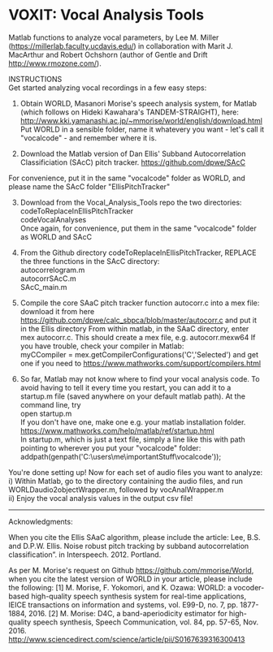 # VOXIT: Vocal Analysis Tools
Matlab functions to analyze vocal parameters, by Lee M. Miller (https://millerlab.faculty.ucdavis.edu/) in collaboration with Marit J. MacArthur and Robert Ochshorn (author of Gentle and Drift http://www.rmozone.com/).

INSTRUCTIONS\
Get started analyzing vocal recordings in a few easy steps:

1) Obtain WORLD, Masanori Morise's speech analysis system, for Matlab (which follows on Hideki Kawahara's
TANDEM-STRAIGHT), here:\
http://www.kki.yamanashi.ac.jp/~mmorise/world/english/download.html \
Put WORLD in a sensible folder, name it whatevery you want - let's call it "vocalcode" - and remember where it is.

2) Download the Matlab version of Dan Ellis' Subband Autocorrelation Classificiation (SAcC) pitch tracker.
https://github.com/dpwe/SAcC 

For convenience, put it in the same "vocalcode" folder as WORLD, and please name the SAcC folder "EllisPitchTracker"

3) Download from the Vocal_Analysis_Tools repo the two directories:\
codeToReplaceInEllisPitchTracker\
codeVocalAnalyses\
Once again, for convenience, put them in the same "vocalcode" folder as WORLD and SAcC

4) From the Github directory codeToReplaceInEllisPitchTracker, REPLACE the three functions in the SAcC directory:\
autocorrelogram.m\
autocorrSAcC.m\
SAcC_main.m

5) Compile the core SAaC pitch tracker function autocorr.c into a mex file:
download it from here https://github.com/dpwe/calc_sbpca/blob/master/autocorr.c and put it in the Ellis directory
From within matlab, in the SAaC directory, enter\
  mex autocorr.c. This should create a mex file, e.g. autocorr.mexw64
If you have trouble, check your compiler in Matlab:\
  myCCompiler = mex.getCompilerConfigurations('C','Selected')
		and get one if you need to https://www.mathworks.com/support/compilers.html

7) So far, Matlab may not know where to find your vocal analysis code. To avoid having to tell it every time you restart, you can add it to a startup.m file (saved anywhere on your default matlab path). At the command line, try\
  open startup.m\
If you don't have one, make one e.g. your matlab installation folder. https://www.mathworks.com/help/matlab/ref/startup.html \
In startup.m, which is just a text file, simply a line like this with path pointing to wherever you put your "vocalcode" folder: addpath(genpath('C:\users\me\importantStuff\vocalcode'));


You're done setting up!  Now for each set of audio files you want to analyze:\
i) Within Matlab, go to the directory containing the audio files, and run WORLDaudio2objectWrapper.m, followed by
	vocAnalWrapper.m\
ii) Enjoy the vocal analysis values in the output csv file!

___________________________________________________________________
Acknowledgments:

When you cite the Ellis SAaC algorithm, please include the article:
Lee, B.S. and D.P.W. Ellis. Noise robust pitch tracking by subband autocorrelation classification”. in Interspeech. 2012. Portland.

As per M. Morise's request on Github https://github.com/mmorise/World, when you cite the latest version of WORLD in your article, please include the following:
[1] M. Morise, F. Yokomori, and K. Ozawa: WORLD: a vocoder-based high-quality speech synthesis system for real-time applications, IEICE transactions on information and systems, vol. E99-D, no. 7, pp. 1877-1884, 2016.
[2] M. Morise: D4C, a band-aperiodicity estimator for high-quality speech synthesis, Speech Communication, vol. 84, pp. 57-65, Nov. 2016. http://www.sciencedirect.com/science/article/pii/S0167639316300413


